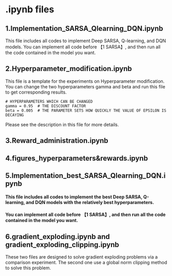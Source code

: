 # .ipynb files

## 1.Implementation_SARSA_Qlearning_DQN.ipynb
This file includes all codes to implement Deep SARSA, Q-learning, and DQN models. You can implement all code before 【1 SARSA】, and then run all the code contained in the model you want.

## 2.Hyperparameter_modification.ipynb
This file is a template for the experiments on Hyperparameter modification. You can change the two hyperparameters gamma and beta and run this file to get corresponding results.
```
# HYPERPARAMETERS WHICH CAN BE CHANGED 
gamma = 0.95  # THE DISCOUNT FACTOR
beta = 0.005  # THE PARAMETER SETS HOW QUICKLY THE VALUE OF EPSILON IS DECAYING
```
Please see the description in this file for more details.

## 3.Reward_administration.ipynb

## 4.figures_hyperparameters&rewards.ipynb

## 5.Implementation_best_SARSA_Qlearning_DQN.ipynb
#### This file includes all codes to implement the best Deep SARSA, Q-learning, and DQN models with the relatively best hyperparameters.
#### You can implement all code before 【1 SARSA】, and then run all the code contained in the model you want.

## 6.gradient_exploding.ipynb and gradient_exploding_clipping.ipynb
These two files are designed to solve gradient exploding problems via a comparison experiment. The second one use a global norm clipping method to solve this problem.

